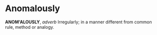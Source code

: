 # Anomalously

**ANOM'ALOUSLY**, _adverb_ Irregularly; in a manner different from common rule, method or analogy.